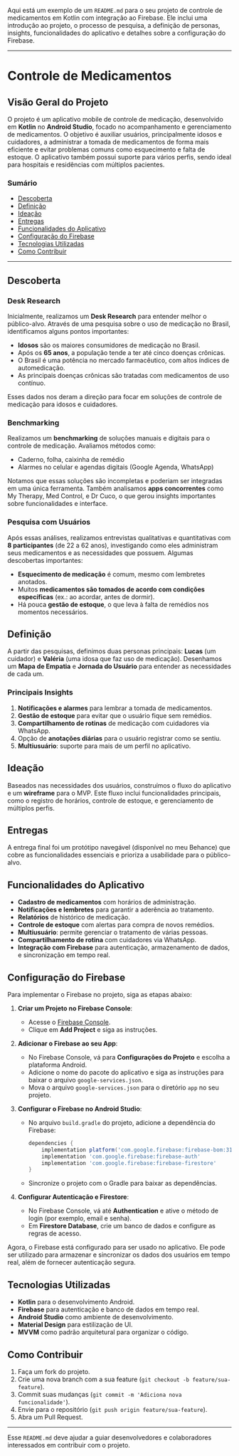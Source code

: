Aqui está um exemplo de um `README.md` para o seu projeto de controle de medicamentos em Kotlin com integração ao Firebase. Ele inclui uma introdução ao projeto, o processo de pesquisa, a definição de personas, insights, funcionalidades do aplicativo e detalhes sobre a configuração do Firebase.

---

# Controle de Medicamentos

## Visão Geral do Projeto

O projeto é um aplicativo mobile de controle de medicação, desenvolvido em **Kotlin** no **Android Studio**, focado no acompanhamento e gerenciamento de medicamentos. O objetivo é auxiliar usuários, principalmente idosos e cuidadores, a administrar a tomada de medicamentos de forma mais eficiente e evitar problemas comuns como esquecimento e falta de estoque. O aplicativo também possui suporte para vários perfis, sendo ideal para hospitais e residências com múltiplos pacientes.

### Sumário

- [Descoberta](#descoberta)
- [Definição](#definição)
- [Ideação](#ideação)
- [Entregas](#entregas)
- [Funcionalidades do Aplicativo](#funcionalidades-do-aplicativo)
- [Configuração do Firebase](#configuração-do-firebase)
- [Tecnologias Utilizadas](#tecnologias-utilizadas)
- [Como Contribuir](#como-contribuir)

---

## Descoberta

### Desk Research

Inicialmente, realizamos um **Desk Research** para entender melhor o público-alvo. Através de uma pesquisa sobre o uso de medicação no Brasil, identificamos alguns pontos importantes:

- **Idosos** são os maiores consumidores de medicação no Brasil.
- Após os **65 anos**, a população tende a ter até cinco doenças crônicas.
- O Brasil é uma potência no mercado farmacêutico, com altos índices de automedicação.
- As principais doenças crônicas são tratadas com medicamentos de uso contínuo.

Esses dados nos deram a direção para focar em soluções de controle de medicação para idosos e cuidadores.

### Benchmarking

Realizamos um **benchmarking** de soluções manuais e digitais para o controle de medicação. Avaliamos métodos como:
- Caderno, folha, caixinha de remédio
- Alarmes no celular e agendas digitais (Google Agenda, WhatsApp)

Notamos que essas soluções são incompletas e poderiam ser integradas em uma única ferramenta. Também analisamos **apps concorrentes** como My Therapy, Med Control, e Dr Cuco, o que gerou insights importantes sobre funcionalidades e interface.

### Pesquisa com Usuários

Após essas análises, realizamos entrevistas qualitativas e quantitativas com **8 participantes** (de 22 a 62 anos), investigando como eles administram seus medicamentos e as necessidades que possuem. Algumas descobertas importantes:

- **Esquecimento de medicação** é comum, mesmo com lembretes anotados.
- Muitos **medicamentos são tomados de acordo com condições específicas** (ex.: ao acordar, antes de dormir).
- Há pouca **gestão de estoque**, o que leva à falta de remédios nos momentos necessários.

## Definição

A partir das pesquisas, definimos duas personas principais: **Lucas** (um cuidador) e **Valéria** (uma idosa que faz uso de medicação). Desenhamos um **Mapa de Empatia** e **Jornada do Usuário** para entender as necessidades de cada um.

### Principais Insights

1. **Notificações e alarmes** para lembrar a tomada de medicamentos.
2. **Gestão de estoque** para evitar que o usuário fique sem remédios.
3. **Compartilhamento de rotinas** de medicação com cuidadores via WhatsApp.
4. Opção de **anotações diárias** para o usuário registrar como se sentiu.
5. **Multiusuário**: suporte para mais de um perfil no aplicativo.

## Ideação

Baseados nas necessidades dos usuários, construímos o fluxo do aplicativo e um **wireframe** para o MVP. Este fluxo inclui funcionalidades principais, como o registro de horários, controle de estoque, e gerenciamento de múltiplos perfis.

## Entregas

A entrega final foi um protótipo navegável (disponível no meu Behance) que cobre as funcionalidades essenciais e prioriza a usabilidade para o público-alvo.

## Funcionalidades do Aplicativo

- **Cadastro de medicamentos** com horários de administração.
- **Notificações e lembretes** para garantir a aderência ao tratamento.
- **Relatórios** de histórico de medicação.
- **Controle de estoque** com alertas para compra de novos remédios.
- **Multiusuário**: permite gerenciar o tratamento de várias pessoas.
- **Compartilhamento de rotina** com cuidadores via WhatsApp.
- **Integração com Firebase** para autenticação, armazenamento de dados, e sincronização em tempo real.

## Configuração do Firebase

Para implementar o Firebase no projeto, siga as etapas abaixo:

1. **Criar um Projeto no Firebase Console**:
   - Acesse o [Firebase Console](https://console.firebase.google.com/).
   - Clique em **Add Project** e siga as instruções.

2. **Adicionar o Firebase ao seu App**:
   - No Firebase Console, vá para **Configurações do Projeto** e escolha a plataforma Android.
   - Adicione o nome do pacote do aplicativo e siga as instruções para baixar o arquivo `google-services.json`.
   - Mova o arquivo `google-services.json` para o diretório `app` no seu projeto.

3. **Configurar o Firebase no Android Studio**:
   - No arquivo `build.gradle` do projeto, adicione a dependência do Firebase:
     ```gradle
     dependencies {
         implementation platform('com.google.firebase:firebase-bom:31.0.0')
         implementation 'com.google.firebase:firebase-auth'
         implementation 'com.google.firebase:firebase-firestore'
     }
     ```
   - Sincronize o projeto com o Gradle para baixar as dependências.

4. **Configurar Autenticação e Firestore**:
   - No Firebase Console, vá até **Authentication** e ative o método de login (por exemplo, email e senha).
   - Em **Firestore Database**, crie um banco de dados e configure as regras de acesso.

Agora, o Firebase está configurado para ser usado no aplicativo. Ele pode ser utilizado para armazenar e sincronizar os dados dos usuários em tempo real, além de fornecer autenticação segura.

## Tecnologias Utilizadas

- **Kotlin** para o desenvolvimento Android.
- **Firebase** para autenticação e banco de dados em tempo real.
- **Android Studio** como ambiente de desenvolvimento.
- **Material Design** para estilização de UI.
- **MVVM** como padrão arquitetural para organizar o código.

## Como Contribuir

1. Faça um fork do projeto.
2. Crie uma nova branch com a sua feature (`git checkout -b feature/sua-feature`).
3. Commit suas mudanças (`git commit -m 'Adiciona nova funcionalidade'`).
4. Envie para o repositório (`git push origin feature/sua-feature`).
5. Abra um Pull Request.

---

Esse `README.md` deve ajudar a guiar desenvolvedores e colaboradores interessados em contribuir com o projeto.
